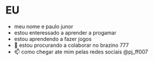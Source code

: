 # EU

- meu nome e paulo junor
- estou enteressado a aprender a progamar
- estou aprendendo a fazer jogos
- 💞️ estou procurando a colaborar no brazino 777
- 📫 como chegar ate mim pelas redes sociais @pj_ff007

<!---
Paulomdm/Paulomdm is a ✨ special ✨ repository because its `README.md` (this file) appears on your GitHub profile.
You can click the Preview link to take a look at your changes.
--->
